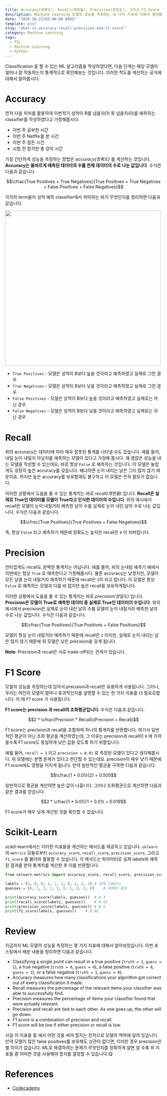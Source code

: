 ```yaml
---
title: Accuracy(정확도), Recall(재현율), Precision(정밀도), 그리고 F1 Score
description: Machine Learning 모델의 성능을 측정하는 네 가지 지표에 대해서 알아봅시다
date: "2019-10-21T03:00:00.000Z"
template: post
slug: "what-is-accuracy-recall-precision-and-f1-score"
category: Machine Learning
tags:
  - TIL
  - Machine Learning
  - Python
---
```


Classification 을 할 수 있는 ML 알고리즘을 작성하였다면, 다음 단계는 해당 모델이 얼마나 잘 작동하는지 통계적으로 확인해보는 것입니다. 이러한 척도를 계산하는 공식에 대해서 알아봅시다.

# Accuracy

먼저 다음 피처를 활용하여 이번학기 성적이 B를 넘을지(1) 못 넘을지(0)를 예측하는 classifier를 작성하였다고 가정해봅시다.

- 이번 주 공부한 시간
- 이번 주 Netflix를 본 시간
- 이번 주 잠든 시간
- 시험 전 참석한 총 강의 시간

가장 간단하게 성능을 측정하는 방법은 _accuracy(정확도)_ 를 계산하는 것입니다. **Accuracy는 올바르게 예측된 데이터의 수를 전체 데이터의 수로 나눈 값입니다**. 수식은 다음과 같습니다.

$$\cfrac{True Positives + True Negatives}{True Positives + True Negatives + False Positives + False Negatives}$$

각각의 term들이 성적 예측 classifier에서 의미하는 바가 무엇인지를 정리하면 다음과 같습니다.

<img width="500" src="https://t1.daumcdn.net/cfile/tistory/99DC064C5BE056CE10" />

- `True Positives` - 모델은 성적이 B보다 높을 것이라고 예측하였고 실제로 그런 경우
- `True Negatives` - 모델은 성적이 B보다 낮을 것이라고 예측하였고 실제로 그런 경우
- `False Positives` - 모델은 성적이 B보다 높을 것이라고 예측하였고 실제로는 아닌 경우
- `False Negatives` - 모델은 성적이 B보다 낮을 것이라고 예측하였고 실제로는 아닌 경우

# Recall

위의 accuracy는 데이터에 따라 매우 잘못된 통계를 나타낼 수도 있습니다. 예를 들어, 내일 눈이 내릴지 아닐지를 예측하는 모델이 있다고 가정해 봅시다. 꽤 괜찮은 성능을 내는 모델을 작성할 수 있는데요, 바로 항상 `False` 로 예측하는 것입니다. 이 모델은 놀랍게도 굉장히 높은 accuracy를 갖습니다. 왜냐하면 눈이 내리는 날은 그리 많지 않기 때문이죠. 하지만 높은 accuracy를 보유함에도 불구하고 이 모델은 전혀 쓸모가 없습니다.

이러한 상황에서 도움을 줄 수 있는 통계치는 바로 _recall(재현율)_ 입니다. **Recall은 실제로 True인 데이터를 모델이 True라고 인식한 데이터의 수입니다**. 위의 예시에서 recall은 모델이 눈이 내릴거라 예측한 날의 수를 실제로 눈이 내린 날의 수로 나눈 값입니다. 수식은 다음과 같습니다.

$$\cfrac{True Positives}{True Positives + False Negatives}$$

즉, 항상 `False` 라고 예측하기 때문에 정확도는 높지만 recall은 `0` 이 되버립니다.

# Precision

안타깝게도 recall도 완벽한 통계치는 아닙니다. 예를 들어, 위의 눈내림 예측기 예에서 이번에는 항상 `True` 로 예측한다고 가정해봅시다. 물론 accuracy는 낮겠지만, 모델이 모든 날을 눈이 내릴거라 예측하기 때문에 recall은 `1`이 되고 맙니다. 이 모델은 항상 `False` 로 예측하는 모델과 다를 바 없지만 높은 recall을 보유하게됩니다.

이러한 상황에서 도움을 줄 수 있는 통계치는 바로 _precision(정밀도)_ 입니다. **Precision은 모델이 True로 예측한 데이터 중 실제로 True인 데이터이 수입니다**. 위의 예시에서 precision은 실제로 눈이 내린 날의 수를 모델이 눈이 내릴거라 예측한 날의 수로 나눈 값입니다. 수식은 다음과 같습니다.

$$\cfrac{True Positives}{True Positives + False Positives}$$

모델이 항상 눈이 내릴거라 예측하기 때문에 recall은 `1` 이지만, 실제로 눈이 내리는 날은 많지 않기 때문에 위 모델은 낮은 precision을 갖게 됩니다.

**Note**: Precision과 recall은 서로 trade-off되는 관계가 있습니다.

# F1 Score

모델의 성능을 측정하는데 있어서 precision과 recall은 유용하게 사용됩니다. 그러나, 우리는 여전히 모델이 얼마나 효과적인지를 설명할 수 있는 한 가지 지표를 더 필요로합니다. 이 때 _F1 score_ 가 사용됩니다.

**F1 score는 precision 과 recall의 조화평균입니다**. 수식은 다음과 같습니다.

$$2 * \cfrac{Precision *  Recall}{Precision + Recall}$$

F1 score는 precision과 recall을 조합하여 하나의 통계치를 반환합니다. 여기서 일반적인 평균이 아닌 조화 평균을 계산하였는데, 그 이유는 precision과 recall이 `0` 에 가까울수록 F1 score도 동일하게 낮은 값을 갖도록 하기 위함입니다.

예를 들어, `recall = 1` 이고 `precision = 0.01` 로 측정된 모델이 있다고 생각해봅시다. 위 모델에는 분명 문제가 있다고 판단할 수 있는데요. precision이 매우 낮기 때문에 F1 score에도 영향을 미치게 됩니다. 만약 일반적인 평균을 구하면 다음과 같습니다.

$$\cfrac{1 + 0.01}{2} = 0.505$$

일반적으로 평균을 계산하면 높은 값이 나옵니다. 그러나 조화평균으로 계산하면 다음과 같은 결과를 얻습니다.

$$2 * \cfrac{1 * 0.01}{1 + 0.01} = 0.019$$

F1 score가 매우 낮게 계산된 것을 확인할 수 있습니다.

# Scikit-Learn

scikit-learn에서는 이러한 지표들을 계산하는 메서드를 제공하고 있습니다. `sklearn` 의 `metrics` 모듈로부터 `accuracy_score`, `recall_score`, `precision_score`, 그리고 `f1_score` 를 불러와 활용할 수 있습니다. 각 메서드는 파라미터로 실제 labels와 예측된 결과를 받아 통계치를 계산한 후 이를 반환합니다.

```python
from sklearn.metrics import accuracy_score, recall_score, precision_score, f1_score

labels = [1, 0, 0, 1, 1, 1, 0, 1, 1, 1]	# 실제 labels
guesses = [0, 1, 1, 1, 1, 0, 1, 0, 1, 0]	# 에측된 결과

print(accuracy_score(labels, guesses))	# 0.3
print(recall_score(labels, guesses))	# 0.42
print(precision_score(labels, guesses))	# 0.5
print(f1_score(labels, guesses))	# 0.46
```

# Review

지금까지 ML 모델의 성능을 측정하는 몇 가지 지표에 대해서 알아보았습니다. 이번 포스팅에서 배운 내용을 정리하면 다음과 같습니다.

- Classifying a single point can result in a true positive (`truth = 1`, `guess = 1`), a true negative (`truth = 0`, `guess = 0`), a false positive (`truth = 0`, `guess = 1`), or a false negative (`truth = 1`, `guess = 0`).
- Accuracy measures how many classifications your algorithm got correct out of every classification it made.
- Recall measures the percentage of the relevant items your classifier was able to successfully find.
- Precision measures the percentage of items your classifier found that were actually relevant.
- Precision and recall are tied to each other. As one goes up, the other will go down.
- F1 score is a combination of precision and recall.
- F1 score will be low if either precision or recall is low.

사실 이 지표들 중 에서 어떤 것을 써야 할지는 전적으로 모델의 맥락에 달려 있습니다. 만약 모델이 많은 false positives를 보유해도 상관이 없다면, 이러한 경우 precision은 별 의미가 없습니다. ML로 해결하려는 문제가 무엇인지를 정확하게 알면 알 수록 위 지표들 중 어떠한 것을 사용해야 할지를 결정할 수 있습니다.😋

# References

- [Codecademy](http://www.codecademy.com)
